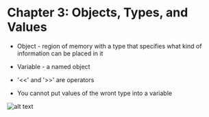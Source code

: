 # Chapter 3: Objects, Types, and Values

- Object - region of memory with a type that specifies what kind of information can be placed in it

- Variable - a named object

- '<<' and '>>' are operators

- You cannot put values of the wront type into a variable

![alt text](https://github.com/id-Flamingo/image_repository_C-.git/Operators.png)
